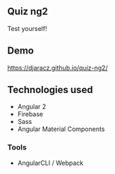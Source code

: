 ## Quiz ng2
Test yourself!
## Demo
https://djaracz.github.io/quiz-ng2/
## Technologies used
* Angular 2
* Firebase
* Sass
* Angular Material Components
### Tools
* AngularCLI / Webpack